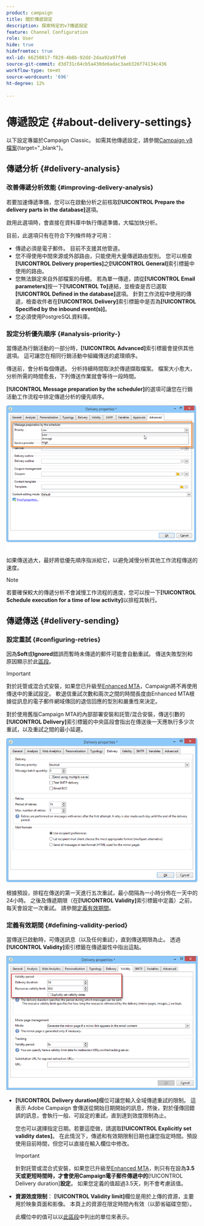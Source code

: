 ```yaml
---
product: campaign
title: 關於傳遞設定
description: 探索特定的v7傳遞設定
feature: Channel Configuration
role: User
hide: true
hidefromtoc: true
exl-id: 66250817-f829-4b8b-92dd-2daa92a97fe0
source-git-commit: d3d731c64cb5a430de6adac3aeb326f74134c436
workflow-type: tm+mt
source-wordcount: '696'
ht-degree: 12%

---
```


# 傳遞設定 {#about-delivery-settings}

以下設定專屬於Campaign Classic。 如需其他傳遞設定，請參閱[Campaign v8檔案](https://experienceleague.adobe.com/docs/campaign/campaign-v8/send/gs-message.html?lang=zh-Hant){target="_blank"}。

## 傳遞分析 {#delivery-analysis}

### 改善傳遞分析效能 {#improving-delivery-analysis}

若要加速傳遞準備，您可以在啟動分析之前核取&#x200B;**[!UICONTROL Prepare the delivery parts in the database]**&#x200B;選項。

啟用此選項時，會直接在資料庫中執行傳遞準備，大幅加快分析。

目前，此選項只有在符合下列條件時才可用：

* 傳遞必須是電子郵件。 目前不支援其他管道。
* 您不得使用中間來源或外部路由，只能使用大量傳遞路由型別。 您可以檢查&#x200B;**[!UICONTROL Delivery properties]**&#x200B;之&#x200B;**[!UICONTROL General]**&#x200B;索引標籤中使用的路由。
* 您無法鎖定來自外部檔案的母體。 若為單一傳遞，請從&#x200B;**[!UICONTROL Email parameters]**&#x200B;按一下&#x200B;**[!UICONTROL To]**&#x200B;連結，並檢查是否已選取&#x200B;**[!UICONTROL Defined in the database]**&#x200B;選項。 針對工作流程中使用的傳遞，檢查收件者在&#x200B;**[!UICONTROL Delivery]**&#x200B;索引標籤中是否為&#x200B;**[!UICONTROL Specified by the inbound event(s)]**。
* 您必須使用PostgreSQL資料庫。

### 設定分析優先順序 {#analysis-priority-}

當傳遞為行銷活動的一部分時，**[!UICONTROL Advanced]**&#x200B;索引標籤會提供其他選項。 這可讓您在相同行銷活動中組織傳送的處理順序。

傳送前，會分析每個傳遞。 分析持續時間取決於傳遞擷取檔案。 檔案大小愈大，分析所需的時間愈長，下列傳送作業就會等待一段時間。

**[!UICONTROL Message preparation by the scheduler]**&#x200B;的選項可讓您在行銷活動工作流程中排定傳遞分析的優先順序。

![](assets/delivery_analysis_priority.png)

如果傳送過大，最好將低優先順序指派給它，以避免減慢分析其他工作流程傳送的速度。

>[!NOTE]
>
>若要確保較大的傳遞分析不會減慢工作流程的進度，您可以按一下&#x200B;**[!UICONTROL Schedule execution for a time of low activity]**&#x200B;以排程其執行。

## 傳遞傳送 {#delivery-sending}

### 設定重試 {#configuring-retries}

因為&#x200B;**Soft**&#x200B;或&#x200B;**Ignored**&#x200B;錯誤而暫時未傳遞的郵件可能會自動重試。 傳送失敗型別和原因顯示於此[區段](understanding-delivery-failures.md#delivery-failure-types-and-reasons)。

>[!IMPORTANT]
>
>對於託管或混合式安裝，如果您已升級至[Enhanced MTA](sending-with-enhanced-mta.md)，Campaign將不再使用傳送中的重試設定。 軟退信重試次數和兩次之間的時間長度由Enhanced MTA根據從訊息的電子郵件網域傳回的退信回應的型別和嚴重性來決定。

對於使用舊版Campaign MTA的內部部署安裝和託管/混合安裝，傳送引數的&#x200B;**[!UICONTROL Delivery]**&#x200B;索引標籤的中央區段會指出在傳送後一天應執行多少次重試，以及重試之間的最小延遲。

![](assets/s_ncs_user_wizard_retry_param.png)

根據預設，排程在傳送的第一天進行五次重試，最小間隔為一小時分佈在一天中的24小時。 之後及傳遞期限（在&#x200B;**[!UICONTROL Validity]**&#x200B;索引標籤中定義）之前，每天會設定一次重試。 請參閱[定義有效期間](#defining-validity-period)。

### 定義有效期間 {#defining-validity-period}

當傳送已啟動時，可傳送訊息（以及任何重試），直到傳送期限為止。 透過&#x200B;**[!UICONTROL Validity]**&#x200B;索引標籤在傳遞屬性中指出這點。

![](assets/s_ncs_user_email_del_valid_period.png)

* **[!UICONTROL Delivery duration]**&#x200B;欄位可讓您輸入全域傳遞重試的限制。 這表示 Adobe Campaign 會傳送從開始日期開始的訊息，然後，對於僅傳回錯誤的訊息，會執行一般、可設定的重試，直到達到效度限制為止。

  您也可以選擇指定日期。若要這麼做，請選取&#x200B;**[!UICONTROL Explicitly set validity dates]**。 在此情況下，傳遞和有效期限制日期也讓您指定時間。預設使用目前時間，但您可以直接在輸入欄位中修改。

  >[!IMPORTANT]
  >
  >針對託管或混合式安裝，如果您已升級至[Enhanced MTA](sending-with-enhanced-mta.md)，則只有在設為&#x200B;**3.5天或更短時間時，才會使用Campaign電子郵件傳遞中的&#x200B;**&#x200B;[!UICONTROL Delivery duration]&#x200B;**設定**。 如果您定義的值超過3.5天，則不會考慮該值。

* **資源效度限制**： **[!UICONTROL Validity limit]**&#x200B;欄位是用於上傳的資源，主要用於映象頁面和影像。 本頁上的資源在限定時間內有效（以節省磁碟空間）。

  此欄位中的值可以以[此區段](../../platform/using/adobe-campaign-workspace.md#default-units)中列出的單位來表示。

